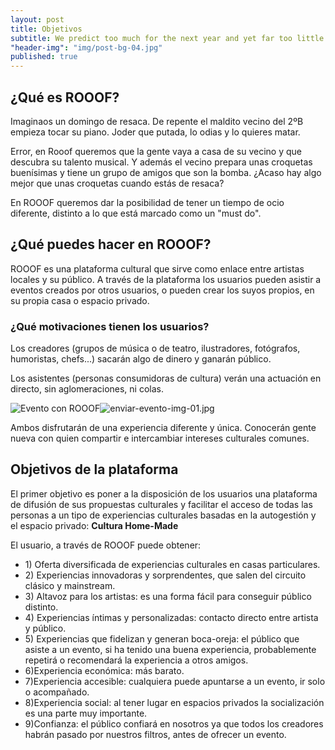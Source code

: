 ```yaml
---
layout: post
title: Objetivos
subtitle: We predict too much for the next year and yet far too little for the next ten.
"header-img": "img/post-bg-04.jpg"
published: true
---
```




<h2 class="section-heading">¿Qué es ROOOF?</h2>

<p>Imaginaos un domingo de resaca. De repente el maldito vecino del 2ºB empieza tocar su piano. Joder que putada, lo odias y lo quieres matar.</p>

<p>Error, en Rooof queremos que la gente vaya a casa de su vecino y que descubra su talento musical. Y además el vecino prepara unas croquetas buenísimas y tiene un grupo de amigos que son la bomba. ¿Acaso hay algo mejor que unas croquetas cuando estás de resaca? </p>

<p>En ROOOF queremos dar la posibilidad de tener un tiempo de ocio diferente, distinto a lo que está marcado como un "must do".</p> 

<h2 class="section-heading">¿Qué puedes hacer en ROOOF?</h2>
<p> ROOOF es una plataforma cultural que sirve como enlace entre artistas locales y su público. A través de la plataforma los usuarios pueden asistir a eventos creados por otros usuarios, o pueden crear los suyos propios, en su propia casa o espacio privado.</p>

<h3> ¿Qué motivaciones tienen los usuarios?</h3>

<p> Los creadores (grupos de música o de teatro, ilustradores, fotógrafos, humoristas, chefs...) sacarán algo de dinero y ganarán público.</p>
<p> Los asistentes (personas consumidoras de cultura) verán una actuación en directo, sin aglomeraciones, ni colas.</p>

 <img src="{{ site.baseurl }}/img/enviar-evento-img-01.jpg" alt="Evento con ROOOF">![enviar-evento-img-01.jpg]({{site.baseurl}}/img/enviar-evento-img-01.jpg)

 
 
<p> Ambos disfrutarán de una experiencia diferente y única. Conocerán gente nueva con quien compartir e intercambiar intereses culturales comunes.</p>

<h2 class="section-heading">Objetivos de la plataforma</h2>
<p>El primer objetivo es poner a la disposición de los usuarios una plataforma de difusión de sus propuestas culturales y facilitar el acceso de todas las personas a un tipo de experiencias culturales basadas en la autogestión y el espacio privado: <strong>Cultura Home-Made</strong></p>

<p>El usuario, a través de ROOOF puede obtener:</p>
<ul>
<li>1) Oferta diversificada de experiencias culturales en casas particulares.</li>

<li>2) Experiencias innovadoras y sorprendentes, que salen del circuito clásico y mainstream.</li>

<li>3) Altavoz para los artistas: es una forma fácil para conseguir público distinto.</li>

<li>4) Experiencias íntimas y personalizadas: contacto directo entre artista y público.</li>

<li>5) Experiencias que fidelizan y generan boca-oreja: el público que asiste a un evento, si ha tenido una buena experiencia, probablemente repetirá o recomendará la experiencia a otros amigos.</li>

<li>6)Experiencia económica: más barato.</li>

<li>7)Experiencia accesible: cualquiera puede apuntarse a un evento, ir solo o acompañado.</li>

<li>8)Experiencia social: al tener lugar en espacios privados la socialización es una parte muy importante.</li>

<li>9)Confianza: el público confiará en nosotros ya que todos los creadores habrán pasado por nuestros filtros, antes de ofrecer un evento.</li>
</ul>
